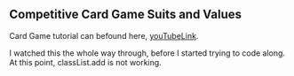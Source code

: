 ## Competitive Card Game Suits and Values

Card Game tutorial can befound here, [youTubeLink](https://youtu.be/AIGQE_b5CX0).

I watched this the whole way through, before I started trying to code along.  At this point, classList.add is not working. 


